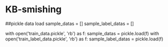 # KB-smishing

##pickle data load
sample_datas = []
sample_label_datas = []

with open('train_data.pickle', 'rb') as f:
  sample_datas = pickle.load(f)
with open('train_label_data.pickle', 'rb') as f:
  sample_label_datas = pickle.load(f)
